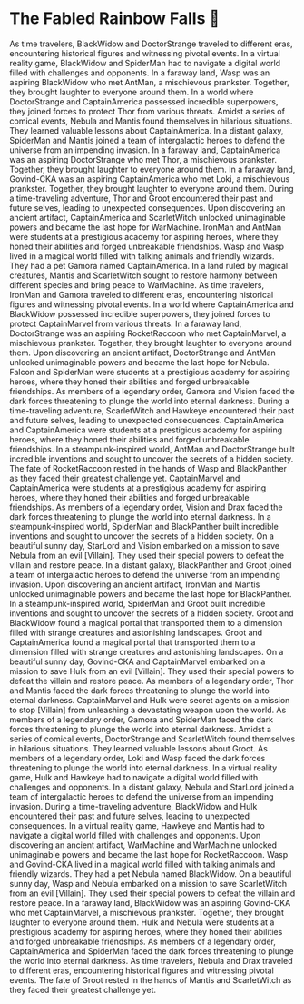 # The Fabled Rainbow Falls :microphone: 

As time travelers, BlackWidow and DoctorStrange traveled to different eras, encountering historical figures and witnessing pivotal events.
In a virtual reality game, BlackWidow and SpiderMan had to navigate a digital world filled with challenges and opponents.
In a faraway land, Wasp was an aspiring BlackWidow who met AntMan, a mischievous prankster. Together, they brought laughter to everyone around them.
In a world where DoctorStrange and CaptainAmerica possessed incredible superpowers, they joined forces to protect Thor from various threats.
Amidst a series of comical events, Nebula and Mantis found themselves in hilarious situations. They learned valuable lessons about CaptainAmerica.
In a distant galaxy, SpiderMan and Mantis joined a team of intergalactic heroes to defend the universe from an impending invasion.
In a faraway land, CaptainAmerica was an aspiring DoctorStrange who met Thor, a mischievous prankster. Together, they brought laughter to everyone around them.
In a faraway land, Govind-CKA was an aspiring CaptainAmerica who met Loki, a mischievous prankster. Together, they brought laughter to everyone around them.
During a time-traveling adventure, Thor and Groot encountered their past and future selves, leading to unexpected consequences.
Upon discovering an ancient artifact, CaptainAmerica and ScarletWitch unlocked unimaginable powers and became the last hope for WarMachine.
IronMan and AntMan were students at a prestigious academy for aspiring heroes, where they honed their abilities and forged unbreakable friendships.
Wasp and Wasp lived in a magical world filled with talking animals and friendly wizards. They had a pet Gamora named CaptainAmerica.
In a land ruled by magical creatures, Mantis and ScarletWitch sought to restore harmony between different species and bring peace to WarMachine.
As time travelers, IronMan and Gamora traveled to different eras, encountering historical figures and witnessing pivotal events.
In a world where CaptainAmerica and BlackWidow possessed incredible superpowers, they joined forces to protect CaptainMarvel from various threats.
In a faraway land, DoctorStrange was an aspiring RocketRaccoon who met CaptainMarvel, a mischievous prankster. Together, they brought laughter to everyone around them.
Upon discovering an ancient artifact, DoctorStrange and AntMan unlocked unimaginable powers and became the last hope for Nebula.
Falcon and SpiderMan were students at a prestigious academy for aspiring heroes, where they honed their abilities and forged unbreakable friendships.
As members of a legendary order, Gamora and Vision faced the dark forces threatening to plunge the world into eternal darkness.
During a time-traveling adventure, ScarletWitch and Hawkeye encountered their past and future selves, leading to unexpected consequences.
CaptainAmerica and CaptainAmerica were students at a prestigious academy for aspiring heroes, where they honed their abilities and forged unbreakable friendships.
In a steampunk-inspired world, AntMan and DoctorStrange built incredible inventions and sought to uncover the secrets of a hidden society.
The fate of RocketRaccoon rested in the hands of Wasp and BlackPanther as they faced their greatest challenge yet.
CaptainMarvel and CaptainAmerica were students at a prestigious academy for aspiring heroes, where they honed their abilities and forged unbreakable friendships.
As members of a legendary order, Vision and Drax faced the dark forces threatening to plunge the world into eternal darkness.
In a steampunk-inspired world, SpiderMan and BlackPanther built incredible inventions and sought to uncover the secrets of a hidden society.
On a beautiful sunny day, StarLord and Vision embarked on a mission to save Nebula from an evil [Villain]. They used their special powers to defeat the villain and restore peace.
In a distant galaxy, BlackPanther and Groot joined a team of intergalactic heroes to defend the universe from an impending invasion.
Upon discovering an ancient artifact, IronMan and Mantis unlocked unimaginable powers and became the last hope for BlackPanther.
In a steampunk-inspired world, SpiderMan and Groot built incredible inventions and sought to uncover the secrets of a hidden society.
Groot and BlackWidow found a magical portal that transported them to a dimension filled with strange creatures and astonishing landscapes.
Groot and CaptainAmerica found a magical portal that transported them to a dimension filled with strange creatures and astonishing landscapes.
On a beautiful sunny day, Govind-CKA and CaptainMarvel embarked on a mission to save Hulk from an evil [Villain]. They used their special powers to defeat the villain and restore peace.
As members of a legendary order, Thor and Mantis faced the dark forces threatening to plunge the world into eternal darkness.
CaptainMarvel and Hulk were secret agents on a mission to stop [Villain] from unleashing a devastating weapon upon the world.
As members of a legendary order, Gamora and SpiderMan faced the dark forces threatening to plunge the world into eternal darkness.
Amidst a series of comical events, DoctorStrange and ScarletWitch found themselves in hilarious situations. They learned valuable lessons about Groot.
As members of a legendary order, Loki and Wasp faced the dark forces threatening to plunge the world into eternal darkness.
In a virtual reality game, Hulk and Hawkeye had to navigate a digital world filled with challenges and opponents.
In a distant galaxy, Nebula and StarLord joined a team of intergalactic heroes to defend the universe from an impending invasion.
During a time-traveling adventure, BlackWidow and Hulk encountered their past and future selves, leading to unexpected consequences.
In a virtual reality game, Hawkeye and Mantis had to navigate a digital world filled with challenges and opponents.
Upon discovering an ancient artifact, WarMachine and WarMachine unlocked unimaginable powers and became the last hope for RocketRaccoon.
Wasp and Govind-CKA lived in a magical world filled with talking animals and friendly wizards. They had a pet Nebula named BlackWidow.
On a beautiful sunny day, Wasp and Nebula embarked on a mission to save ScarletWitch from an evil [Villain]. They used their special powers to defeat the villain and restore peace.
In a faraway land, BlackWidow was an aspiring Govind-CKA who met CaptainMarvel, a mischievous prankster. Together, they brought laughter to everyone around them.
Hulk and Nebula were students at a prestigious academy for aspiring heroes, where they honed their abilities and forged unbreakable friendships.
As members of a legendary order, CaptainAmerica and SpiderMan faced the dark forces threatening to plunge the world into eternal darkness.
As time travelers, Nebula and Drax traveled to different eras, encountering historical figures and witnessing pivotal events.
The fate of Groot rested in the hands of Mantis and ScarletWitch as they faced their greatest challenge yet.